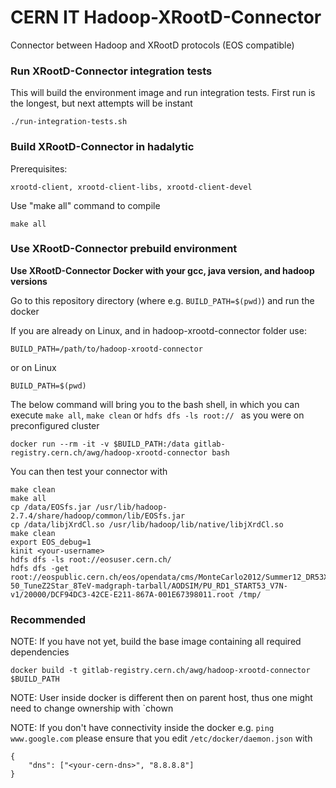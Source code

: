 # CERN IT  Hadoop-XRootD-Connector

Connector between Hadoop and XRootD protocols (EOS compatible) 

### Run XRootD-Connector integration tests

This will build the environment image and run integration tests. 
First run is the longest, but next attempts will be instant

```
./run-integration-tests.sh
```


### Build XRootD-Connector in hadalytic

Prerequisites:

```
xrootd-client, xrootd-client-libs, xrootd-client-devel
```

Use "make all" command to compile
```
make all
```

### Use XRootD-Connector prebuild environment

**Use XRootD-Connector Docker with your gcc, java version, and hadoop versions**

Go to this repository directory (where e.g. `BUILD_PATH=$(pwd)`) and run the docker


If you are already on Linux, and in hadoop-xrootd-connector folder use:

```
BUILD_PATH=/path/to/hadoop-xrootd-connector
```

or on Linux

```
BUILD_PATH=$(pwd) 
```

The below command will bring you to the bash shell, in which you can execute `make all`, `make clean` or
`hdfs dfs -ls root:// ` as you were on preconfigured cluster

```
docker run --rm -it -v $BUILD_PATH:/data gitlab-registry.cern.ch/awg/hadoop-xrootd-connector bash
```

You can then test your connector with

```
make clean
make all
cp /data/EOSfs.jar /usr/lib/hadoop-2.7.4/share/hadoop/common/lib/EOSfs.jar
cp /data/libjXrdCl.so /usr/lib/hadoop/lib/native/libjXrdCl.so
make clean
export EOS_debug=1
kinit <your-username>
hdfs dfs -ls root://eosuser.cern.ch/
hdfs dfs -get root://eospublic.cern.ch/eos/opendata/cms/MonteCarlo2012/Summer12_DR53X/DYJetsToLL_M-50_TuneZ2Star_8TeV-madgraph-tarball/AODSIM/PU_RD1_START53_V7N-v1/20000/DCF94DC3-42CE-E211-867A-001E67398011.root /tmp/
```

### Recommended

NOTE: If you have not yet, build the base image containing all required dependencies

```
docker build -t gitlab-registry.cern.ch/awg/hadoop-xrootd-connector $BUILD_PATH
```

NOTE: User inside docker is different then on parent host, thus one might need to
change ownership with `chown

NOTE: If you don't have connectivity inside the docker e.g. `ping www.google.com` 
please ensure that you edit `/etc/docker/daemon.json` with 
```
{ 
    "dns": ["<your-cern-dns>", "8.8.8.8"] 
}
```